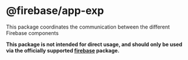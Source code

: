# @firebase/app-exp

This package coordinates the communication between the different Firebase components

**This package is not intended for direct usage, and should only be used via the officially supported [firebase](https://www.npmjs.com/package/firebase) package.**
